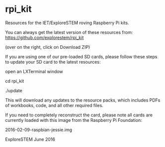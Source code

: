 rpi_kit
=======

Resources for the IET/ExploreSTEM roving Raspberry Pi kits.

You can always get the latest version of these resources from:
https://github.com/explorestem/rpi_kit

(over on the right, click on Download ZIP)

If you are using one of our pre-loaded SD cards, please follow these
steps to update your SD card to the latest resources:

open an LXTerminal window

cd rpi_kit

./update

This will download any updates to the resource packs, which
includes PDFs of workbooks, code, and all other required files.

If you need to completely reconstruct the card, please note all cards are
currently loaded with this image from the Raspberry Pi Foundation:

2016-02-09-raspbian-jessie.img

ExploreSTEM
June 2016


